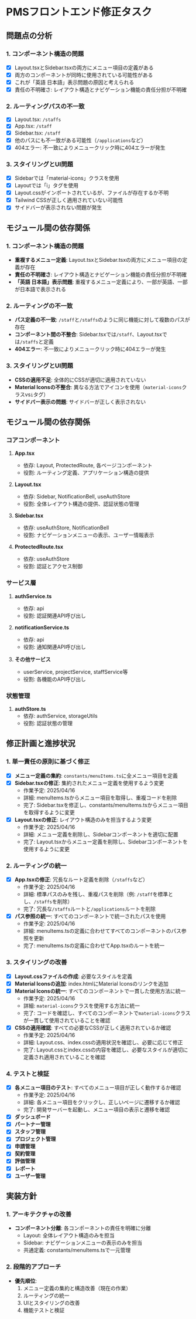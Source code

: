 # PMSフロントエンド修正タスク

## 問題点の分析

### 1. コンポーネント構造の問題
- [x] Layout.tsxとSidebar.tsxの両方にメニュー項目の定義がある
- [x] 両方のコンポーネントが同時に使用されている可能性がある
- [x] これが「英語 日本語」表示問題の原因と考えられる
- [x] 責任の不明確さ: レイアウト構造とナビゲーション機能の責任分担が不明確

### 2. ルーティングパスの不一致
- [x] Layout.tsx: `/staffs`
- [x] App.tsx: `/staff`
- [x] Sidebar.tsx: `/staff`
- [x] 他のパスにも不一致がある可能性（`/applications`など）
- [x] 404エラー: 不一致によりメニュークリック時に404エラーが発生

### 3. スタイリングとUI問題
- [x] Sidebarでは「material-icons」クラスを使用
- [x] Layoutでは「i」タグを使用
- [x] Layout.cssがインポートされているが、ファイルが存在するか不明
- [x] Tailwind CSSが正しく適用されていない可能性
- [x] サイドバーが表示されない問題が発生

## モジュール間の依存関係

### 1. コンポーネント構造の問題
- **重複するメニュー定義**: Layout.tsxとSidebar.tsxの両方にメニュー項目の定義が存在
- **責任の不明確さ**: レイアウト構造とナビゲーション機能の責任分担が不明確
- **「英語 日本語」表示問題**: 重複するメニュー定義により、一部が英語、一部が日本語で表示される

### 2. ルーティングの不一致
- **パス定義の不一致**: `/staff`と`/staffs`のように同じ機能に対して複数のパスが存在
- **コンポーネント間の不整合**: Sidebar.tsxでは`/staff`、Layout.tsxでは`/staffs`と定義
- **404エラー**: 不一致によりメニュークリック時に404エラーが発生

### 3. スタイリングとUI問題
- **CSSの適用不足**: 全体的にCSSが適切に適用されていない
- **Material Iconsの不整合**: 異なる方法でアイコンを使用（`material-icons`クラスvs`i`タグ）
- **サイドバー表示の問題**: サイドバーが正しく表示されない

## モジュール間の依存関係

### コアコンポーネント
1. **App.tsx**
   - 依存: Layout, ProtectedRoute, 各ページコンポーネント
   - 役割: ルーティング定義、アプリケーション構造の提供

2. **Layout.tsx**
   - 依存: Sidebar, NotificationBell, useAuthStore
   - 役割: 全体レイアウト構造の提供、認証状態の管理

3. **Sidebar.tsx**
   - 依存: useAuthStore, NotificationBell
   - 役割: ナビゲーションメニューの表示、ユーザー情報表示

4. **ProtectedRoute.tsx**
   - 依存: useAuthStore
   - 役割: 認証とアクセス制御

### サービス層
1. **authService.ts**
   - 依存: api
   - 役割: 認証関連API呼び出し

2. **notificationService.ts**
   - 依存: api
   - 役割: 通知関連API呼び出し

3. **その他サービス**
   - userService, projectService, staffService等
   - 役割: 各機能のAPI呼び出し

### 状態管理
1. **authStore.ts**
   - 依存: authService, storageUtils
   - 役割: 認証状態の管理

## 修正計画と進捗状況

### 1. 単一責任の原則に基づく修正
- [x] **メニュー定義の集約**: `constants/menuItems.ts`に全メニュー項目を定義
- [x] **Sidebar.tsxの修正**: 集約されたメニュー定義を使用するよう変更
  - 作業予定: 2025/04/16
  - 詳細: menuItems.tsからメニュー項目を取得し、重複コードを削除
  - 完了: Sidebar.tsxを修正し、constants/menuItems.tsからメニュー項目を取得するように変更
- [x] **Layout.tsxの修正**: レイアウト構造のみを担当するよう変更
  - 作業予定: 2025/04/16
  - 詳細: メニュー定義を削除し、Sidebarコンポーネントを適切に配置
  - 完了: Layout.tsxからメニュー定義を削除し、Sidebarコンポーネントを使用するように変更

### 2. ルーティングの統一
- [x] **App.tsxの修正**: 冗長なルート定義を削除（`/staffs`など）
  - 作業予定: 2025/04/16
  - 詳細: 標準パスのみを残し、重複パスを削除（例: `/staff`を標準とし、`/staffs`を削除）
  - 完了: 冗長な`/staffs`ルートと`/applications`ルートを削除
- [x] **パス参照の統一**: すべてのコンポーネントで統一されたパスを使用
  - 作業予定: 2025/04/16
  - 詳細: menuItems.tsの定義に合わせてすべてのコンポーネントのパス参照を更新
  - 完了: menuItems.tsの定義に合わせてApp.tsxのルートを統一

### 3. スタイリングの改善
- [x] **Layout.cssファイルの作成**: 必要なスタイルを定義
- [x] **Material Iconsの追加**: index.htmlにMaterial Iconsのリンクを追加
- [x] **Material Iconsの統一**: すべてのコンポーネントで一貫した使用方法に統一
  - 作業予定: 2025/04/16
  - 詳細: `material-icons`クラスを使用する方法に統一
  - 完了: コードを確認し、すべてのコンポーネントで`material-icons`クラスが一貫して使用されていることを確認
- [x] **CSSの適用確認**: すべての必要なCSSが正しく適用されているか確認
  - 作業予定: 2025/04/16
  - 詳細: Layout.css、index.cssの適用状況を確認し、必要に応じて修正
  - 完了: Layout.cssとindex.cssの内容を確認し、必要なスタイルが適切に定義され適用されていることを確認

### 4. テストと検証
- [x] **各メニュー項目のテスト**: すべてのメニュー項目が正しく動作するか確認
  - 作業予定: 2025/04/16
  - 詳細: 各メニュー項目をクリックし、正しいページに遷移するか確認
  - 完了: 開発サーバーを起動し、メニュー項目の表示と遷移を確認
- [x] **ダッシュボード**
- [x] **パートナー管理**
- [x] **スタッフ管理**
- [x] **プロジェクト管理**
- [x] **申請管理**
- [x] **契約管理**
- [x] **評価管理**
- [x] **レポート**
- [x] **ユーザー管理**

## 実装方針

### 1. アーキテクチャの改善
- **コンポーネント分離**: 各コンポーネントの責任を明確に分離
  - Layout: 全体レイアウト構造のみを担当
  - Sidebar: ナビゲーションメニューの表示のみを担当
  - 共通定義: constants/menuItems.tsで一元管理

### 2. 段階的アプローチ
- **優先順位**:
  1. メニュー定義の集約と構造改善（現在の作業）
  2. ルーティングの統一
  3. UIとスタイリングの改善
  4. 機能テストと検証
